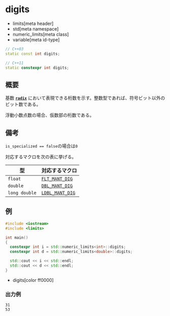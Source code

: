# digits
* limits[meta header]
* std[meta namespace]
* numeric_limits[meta class]
* variable[meta id-type]

```cpp
// C++03
static const int digits;

// C++11
static constexpr int digits;
```

## 概要
基数 **[`radix`](radix.md)** において表現できる桁数を示す。整数型であれば、符号ビット以外のビット数である。

浮動小数点数の場合、仮数部の桁数である。


## 備考
`is_specialized == false`の場合は`0`

対応するマクロを次の表に挙げる。

| 型            | 対応するマクロ                                      |
|---------------|-----------------------------------------------------|
| `float`       | [`FLT_MANT_DIG`](/reference/cfloat/flt_mant_dig.md) |
| `double`      | [`DBL_MANT_DIG`](/reference/cfloat/dbl_mant_dig.md) |
| `long double` | [`LDBL_MANT_DIG`](/reference/cfloat/ldbl_dig.md)    |


## 例
```cpp example
#include <iostream>
#include <limits>

int main()
{
  constexpr int i = std::numeric_limits<int>::digits;
  constexpr int d = std::numeric_limits<double>::digits;

  std::cout << i << std::endl;
  std::cout << d << std::endl;
}
```
* digits[color ff0000]

### 出力例
```
31
53
```


